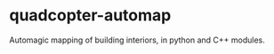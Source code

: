 quadcopter-automap
==================

Automagic mapping of building interiors, in python and C++ modules.
